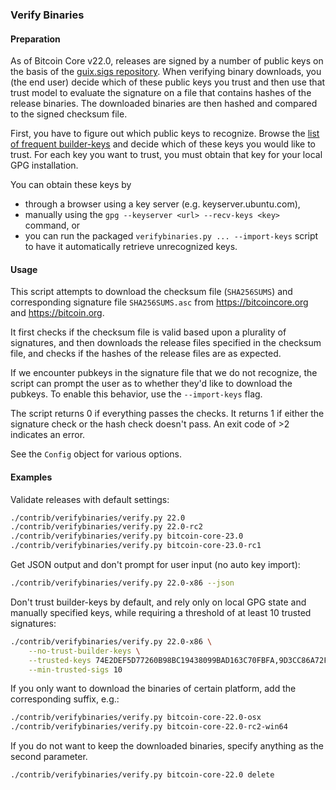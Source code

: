 ### Verify Binaries

#### Preparation

As of Bitcoin Core v22.0, releases are signed by a number of public keys on the basis
of the [guix.sigs repository](https://github.com/bitcoin-core/guix.sigs/). When
verifying binary downloads, you (the end user) decide which of these public keys you
trust and then use that trust model to evaluate the signature on a file that contains
hashes of the release binaries. The downloaded binaries are then hashed and compared to
the signed checksum file.

First, you have to figure out which public keys to recognize. Browse the [list of frequent
builder-keys](https://github.com/bitcoin-core/guix.sigs/tree/main/builder-keys) and
decide which of these keys you would like to trust. For each key you want to trust, you
must obtain that key for your local GPG installation.

You can obtain these keys by
  - through a browser using a key server (e.g. keyserver.ubuntu.com),
  - manually using the `gpg --keyserver <url> --recv-keys <key>` command, or
  - you can run the packaged `verifybinaries.py ... --import-keys` script to 
    have it automatically retrieve unrecognized keys.

#### Usage

This script attempts to download the checksum file (`SHA256SUMS`) and corresponding
signature file `SHA256SUMS.asc` from https://bitcoincore.org and https://bitcoin.org.

It first checks if the checksum file is valid based upon a plurality of signatures, and
then downloads the release files specified in the checksum file, and checks if the
hashes of the release files are as expected.

If we encounter pubkeys in the signature file that we do not recognize, the script
can prompt the user as to whether they'd like to download the pubkeys. To enable
this behavior, use the `--import-keys` flag.

The script returns 0 if everything passes the checks. It returns 1 if either the
signature check or the hash check doesn't pass. An exit code of >2 indicates an error.

See the `Config` object for various options.

#### Examples

Validate releases with default settings:
```sh
./contrib/verifybinaries/verify.py 22.0
./contrib/verifybinaries/verify.py 22.0-rc2
./contrib/verifybinaries/verify.py bitcoin-core-23.0
./contrib/verifybinaries/verify.py bitcoin-core-23.0-rc1
```

Get JSON output and don't prompt for user input (no auto key import):

```sh
./contrib/verifybinaries/verify.py 22.0-x86 --json
```

Don't trust builder-keys by default, and rely only on local GPG state and manually
specified keys, while requiring a threshold of at least 10 trusted signatures:
```sh
./contrib/verifybinaries/verify.py 22.0-x86 \
    --no-trust-builder-keys \
    --trusted-keys 74E2DEF5D77260B98BC19438099BAD163C70FBFA,9D3CC86A72F8494342EA5FD10A41BDC3F4FAFF1C \
    --min-trusted-sigs 10
```

If you only want to download the binaries of certain platform, add the corresponding suffix, e.g.:

```sh
./contrib/verifybinaries/verify.py bitcoin-core-22.0-osx
./contrib/verifybinaries/verify.py bitcoin-core-22.0-rc2-win64
```

If you do not want to keep the downloaded binaries, specify anything as the second parameter.

```sh
./contrib/verifybinaries/verify.py bitcoin-core-22.0 delete
```
